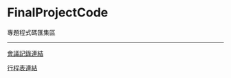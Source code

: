# FinalProjectCode

專題程式碼匯集區

***

[會議記錄連結](https://www.notion.so/36a319d8309c49ac8abe713efc28bf51)

[行程表連結](https://tku365-my.sharepoint.com/:x:/g/personal/411630188_o365_tku_edu_tw/Ebj3FxtwgmtBk_HLsklgOjsBQYT-qEkuP5zPv5flCJU8Qg?e=r3cbt0)
